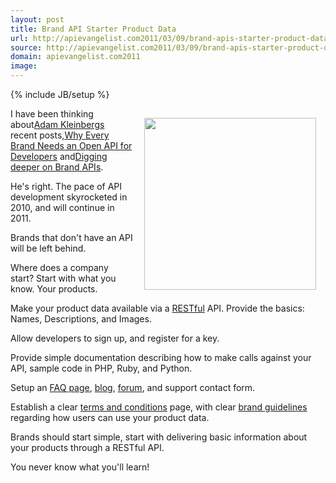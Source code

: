 ```yaml
---
layout: post
title: Brand API Starter Product Data
url: http://apievangelist.com2011/03/09/brand-apis-starter-product-data/
source: http://apievangelist.com2011/03/09/brand-apis-starter-product-data/
domain: apievangelist.com2011
image: 
---
```

{% include JB/setup %}
<img style="padding: 15px;" src="http://kinlane-productions.s3.amazonaws.com/api-evangelist/brand-food.jpg" alt="" width="275" align="right" />I have been thinking about<a title="Adam Kleinberg" href="http://www.linkedin.com/in/adamkleinberg">Adam Kleinbergs</a> recent posts,<a title="Why Every Brand Needs an Open API for Developers" href="http://mashable.com/2011/01/04/brand-open-api-developers/">Why Every Brand Needs an Open API for Developers</a> and<a title="Digging Deeper on Brand APIs" href="http://www.tractionco.com/blog/63-digging-deeper-on-brand-apis">Digging deeper on Brand APIs</a>.<p></p>
He's right.  The pace of API development skyrocketed in 2010, and will continue in 2011.<p></p>
Brands that don't have an API will be left behind.<p></p>
Where does a company start?   Start with what you know.  Your products.<p></p>
Make your product data available via a <a href="http://blog.apievangelist.com/2011/01/30/api-technology-rest/">RESTful</a> API.  Provide the basics:  Names, Descriptions, and Images.<p></p>
Allow developers to sign up, and register for a key.<p></p>
Provide simple documentation describing how to make calls against your API,  sample code in PHP, Ruby, and Python.<p></p>
Setup an <a title="FAQ" href="http://www.apievangelist.com/ecosystem-building-blocks-detail.php?Building_Block_ID=132">FAQ page</a>, <a title="Blog" href="http://www.apievangelist.com/ecosystem-building-blocks-detail.php?Building_Block_ID=123">blog</a>, <a title="Forum" href="http://www.apievangelist.com/ecosystem-building-blocks-detail.php?Building_Block_ID=131">forum</a>, and support contact form.<p></p>
Establish a clear <a title="Terms and Conditions" href="http://www.apievangelist.com/ecosystem-building-blocks-detail.php?Building_Block_ID=150">terms and conditions</a> page, with clear <a title="Brand Guidelines" href="http://www.apievangelist.com/ecosystem-building-blocks-detail.php?Building_Block_ID=149">brand guidelines</a> regarding how users can use your product data.<p></p>
Brands should start simple, start with delivering basic information about your products through a RESTful API.<p></p>
You never know what you'll learn!
